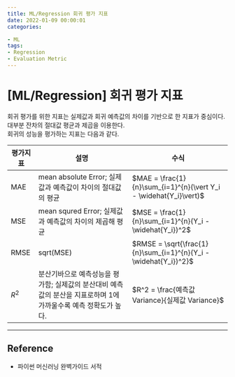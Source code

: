```yaml
---
title: ML/Regression 회귀 평가 지표
date: 2022-01-09 00:00:01
categories:

- ML
tags:
- Regression
- Evaluation Metric
---
```


# [ML/Regression] 회귀 평가 지표
회귀 평가를 위한 지표는 실제값과 회귀 예측값의 차이를 기반으로 한 지표가 중심이다. <Br>대부분 잔차의 절대값 평균과 제곱을 이용한다. <Br> 회귀의 성능을 평가하는 지표는 다음과 같다.

| 평가지표 |  설명  | 수식 |
| -----| -------------| ---------|
| MAE |  mean absolute Error; 실제값과 예측값이 차이의 절대값의 평균 | $MAE = \frac{1}{n}\sum_{i=1}^{n}(\vert Y_i - \widehat{Y_i}\vert)$ |
| MSE |  mean squred Error; 실제값과 예측값의 차이의 제곱해 평균  | $MSE = \frac{1}{n}\sum_{i=1}^{n}(Y_i - \widehat{Y_i})^2$ |
| RMSE|  sqrt(MSE) | $RMSE = \sqrt{\frac{1}{n}\sum_{i=1}^{n}(Y_i - \widehat{Y_i})^2}$ |
| $R^2$ |  분산기바으로 예측성능을 평가함; 실제값의 분산대비 예측값의 분산을 지표로하며 1에 가까울수록 예측 정확도가 높다. | $R^2 = \frac{예측값 Variance}{실제값 Variance}$ |


---

## Reference

- 파이썬 머신러닝 완벽가이드 서적
